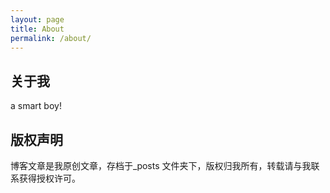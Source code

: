 ```yaml
---
layout: page
title: About
permalink: /about/
---
```


## 关于我
a smart boy!

## 版权声明

博客文章是我原创文章，存档于_posts 文件夹下，版权归我所有，转载请与我联系获得授权许可。

